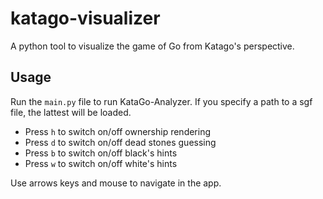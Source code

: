 # katago-visualizer
A python tool to visualize the game of Go from Katago's perspective.

## Usage

Run the `main.py` file to run KataGo-Analyzer.
If you specify a path to a sgf file, the lattest will be loaded.

- Press `h` to switch on/off ownership rendering
- Press `d` to switch on/off dead stones guessing
- Press `b` to switch on/off black's hints
- Press `w` to switch on/off white's hints

Use arrows keys and mouse to navigate in the app.